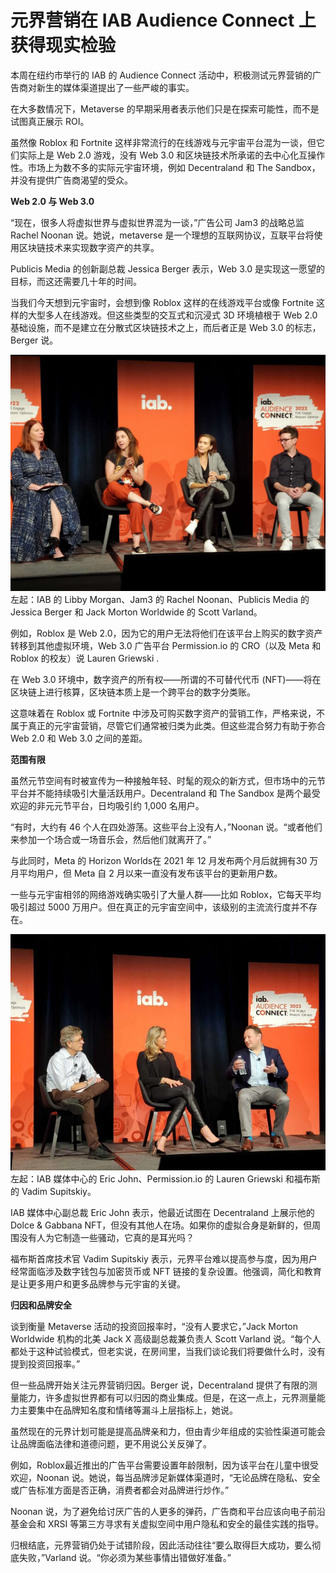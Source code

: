 # 元界营销在 IAB Audience Connect 上获得现实检验


本周在纽约市举行的 IAB 的 Audience Connect 活动中，积极测试元界营销的广告商对新生的媒体渠道提出了一些严峻的事实。

在大多数情况下，Metaverse 的早期采用者表示他们只是在探索可能性，而不是试图真正展示 ROI。

虽然像 Roblox 和 Fortnite 这样非常流行的在线游戏与元宇宙平台混为一谈，但它们实际上是 Web 2.0 游戏，没有 Web 3.0 和区块链技术所承诺的去中心化互操作性。市场上为数不多的实际元宇宙环境，例如 Decentraland 和 The Sandbox，并没有提供广告商渴望的受众。



**Web 2.0 与 Web 3.0**

“现在，很多人将虚拟世界与虚拟世界混为一谈，”广告公司 Jam3 的战略总监 Rachel Noonan 说。她说，metaverse 是一个理想的互联网协议，互联平台将使用区块链技术来实现数字资产的共享。

Publicis Media 的创新副总裁 Jessica Berger 表示，Web 3.0 是实现这一愿望的目标，而这还需要几十年的时间。

当我们今天想到元宇宙时，会想到像 Roblox 这样的在线游戏平台或像 Fortnite 这样的大型多人在线游戏。但这些类型的交互式和沉浸式 3D 环境植根于 Web 2.0 基础设施，而不是建立在分散式区块链技术之上，而后者正是 Web 3.0 的标志，Berger 说。

![左起：IAB 的 Libby Morgan、Jam3 的 Rachel Noonan、Publicis Media 的 Jessica Berger 和 Jack Morton Worldwide 的 Scott Varland。](11.jpg)左起：IAB 的 Libby Morgan、Jam3 的 Rachel Noonan、Publicis Media 的 Jessica Berger 和 Jack Morton Worldwide 的 Scott Varland。

例如，Roblox 是 Web 2.0，因为它的用户无法将他们在该平台上购买的数字资产转移到其他虚拟环境，Web 3.0 广告平台 Permission.io 的 CRO（以及 Meta 和 Roblox 的校友）说 Lauren Griewski .

在 Web 3.0 环境中，数字资产的所有权——所谓的不可替代代币 (NFT)——将在区块链上进行核算，区块链本质上是一个跨平台的数字分类账。

这意味着在 Roblox 或 Fortnite 中涉及可购买数字资产的营销工作，严格来说，不属于真正的元宇宙营销，尽管它们通常被归类为此类。但这些混合努力有助于弥合 Web 2.0 和 Web 3.0 之间的差距。



**范围有限**

虽然元节空间有时被宣传为一种接触年轻、时髦的观众的新方式，但市场中的元节平台并不能持续吸引大量活跃用户。Decentraland 和 The Sandbox 是两个最受欢迎的非元元节平台，日均吸引约 1,000 名用户。

“有时，大约有 46 个人在四处游荡。这些平台上没有人，”Noonan 说。“或者他们来参加一个场合或一场音乐会，然后他们就离开了。”

与此同时，Meta 的 Horizon Worlds在 2021 年 12 月发布两个月后就拥有30 万月平均用户，但 Meta 自 2 月以来一直没有发布该平台的更新用户数。

一些与元宇宙相邻的网络游戏确实吸引了大量人群——比如 Roblox，它每天平均吸引超过 5000 万用户。但在真正的元宇宙空间中，该级别的主流流行度并不存在。

![左起：IAB 媒体中心的 Eric John、Permission.io 的 Lauren Griewski 和福布斯的 Vadim Supitskiy。](12.jpg)左起：IAB 媒体中心的 Eric John、Permission.io 的 Lauren Griewski 和福布斯的 Vadim Supitskiy。

IAB 媒体中心副总裁 Eric John 表示，他最近试图在 Decentraland 上展示他的 Dolce & Gabbana NFT，但没有其他人在场。如果你的虚拟合身是新鲜的，但周围没有人为它制造一些骚动，它真的是耳光吗？

福布斯首席技术官 Vadim Supitskiy 表示，元界平台难以提高参与度，因为用户经常面临涉及数字钱包与加密货币或 NFT 链接的复杂设置。他强调，简化和教育是让更多用户和更多品牌参与元宇宙的关键。



**归因和品牌安全**

谈到衡量 Metaverse 活动的投资回报率时，“没有人要求它，”Jack Morton Worldwide 机构的北美 Jack X 高级副总裁兼负责人 Scott Varland 说。“每个人都处于这种试验模式，但老实说，在房间里，当我们谈论我们将要做什么时，没有提到投资回报率。”

但一些品牌开始关注元界营销归因。Berger 说，Decentraland 提供了有限的测量能力，许多虚拟世界都有可以归因的商业集成。但是，在这一点上，元界测量能力主要集中在品牌知名度和情绪等漏斗上层指标上，她说。

虽然现在的元界计划可能是提高品牌亲和力，但由青少年组成的实验性渠道可能会让品牌面临法律和道德问题，更不用说公关反弹了。

例如，Roblox最近推出的广告平台需要设置年龄限制，因为该平台在儿童中很受欢迎，Noonan 说。她说，每当品牌涉足新媒体渠道时，“无论品牌在隐私、安全或广告标准方面是否正确，消费者都会对品牌进行炒作。”

Noonan 说，为了避免给讨厌广告的人更多的弹药，广告商和平台应该向电子前沿基金会和 XRSI 等第三方寻求有关虚拟空间中用户隐私和安全的最佳实践的指导。

归根结底，元界营销仍处于试错阶段，因此活动往往“要么取得巨大成功，要么彻底失败，”Varland 说。“你必须为某些事情出错做好准备。”
